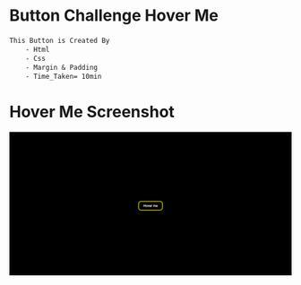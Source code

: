 # Button Challenge Hover Me
    This Button is Created By 
        - Html
        - Css
        - Margin & Padding
        - Time_Taken= 10min
# Hover Me Screenshot
![image](./iNeuron%20SS.png)